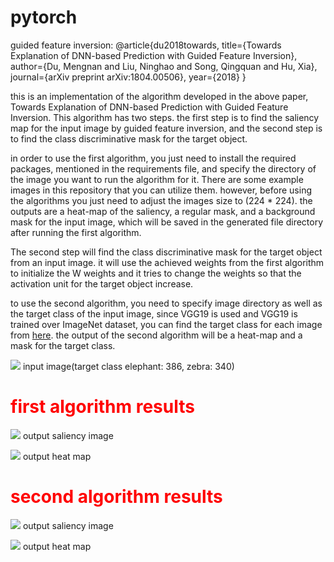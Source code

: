 # pytorch
guided feature inversion: @article{du2018towards,
                            title={Towards Explanation of DNN-based Prediction with Guided Feature Inversion},
                            author={Du, Mengnan and Liu, Ninghao and Song, Qingquan and Hu, Xia},
                            journal={arXiv preprint arXiv:1804.00506},
                            year={2018}
                          }


this is an implementation of the algorithm developed in the above paper, Towards Explanation of DNN-based Prediction with Guided Feature Inversion. This algorithm has two steps. the first step is to find the saliency map for the input image by guided feature inversion, and the second step is to find the class discriminative mask for the target object. 

in order to use the first algorithm, you just need to install the required packages, mentioned in the requirements file, and specify the directory of the image you want to run the algorithm for it. There are some example images in this repository that you can utilize them. however, before using the algorithms you just need to adjust the images size to (224 * 224). the outputs are a heat-map of the saliency, a regular mask, and a background mask for the input image, which will be saved in the generated file directory after running the first algorithm.  


The second step will find the class discriminative mask for the target object from an input image. it will use the achieved weights from the first algorithm to initialize the W weights and it tries to change the weights so that the activation unit for the target object increase.

to use the second algorithm, you need to specify image directory as well as the target class of the input image, since VGG19 is used and VGG19 is trained over ImageNet dataset, you can find the target class for each image from [here](https://gist.github.com/yrevar/942d3a0ac09ec9e5eb3a). the output of the second algorithm will be a heat-map and a mask for the target class. 

<img src="https://github.com/arminkhayyer/pytorch/blob/armin/input_images/11.jpg"> </img> input image(target class elephant: 386, zebra: 340)

<h1 style="color:red;">first algorithm results </h1>

<img src="https://github.com/arminkhayyer/pytorch/blob/armin/generated/Inv_Image_Layer_11.jpg"> </img> output saliency image

<img src="https://github.com/arminkhayyer/pytorch/blob/armin/generated/heatmap_11.png"> </img> output heat map 

<h1 style="color:red;">second algorithm results </h1>

<img src="https://github.com/arminkhayyer/pytorch/blob/armin/generated/Inv_Image_Layer_11.jpg"> </img> output saliency image

<img src="https://github.com/arminkhayyer/pytorch/blob/armin/generated/heatmap_discriminative11.png"> </img> output heat map 




